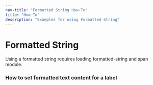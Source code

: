 ```yaml
---
nav-title: "Formatted String How-To"
title: "How-To"
description: "Examples for using Formatted String"
---
```

# Formatted String
Using a formatted string requires loading formatted-string and span module.
<snippet id='formatted-string-require'/>

### How to set formatted text content for a label
<snippet id='formatted-string-set'/>
